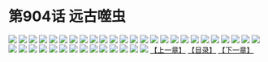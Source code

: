# 第904话 远古噬虫
![](https://mhpic.xiaomingtaiji.net/comic/D/斗破苍穹/第904话F0_329098/1.jpg-zymk.middle.webp)
![](https://mhpic.xiaomingtaiji.net/comic/D/斗破苍穹/第904话F0_329098/2.jpg-zymk.middle.webp)
![](https://mhpic.xiaomingtaiji.net/comic/D/斗破苍穹/第904话F0_329098/3.jpg-zymk.middle.webp)
![](https://mhpic.xiaomingtaiji.net/comic/D/斗破苍穹/第904话F0_329098/4.jpg-zymk.middle.webp)
![](https://mhpic.xiaomingtaiji.net/comic/D/斗破苍穹/第904话F0_329098/5.jpg-zymk.middle.webp)
![](https://mhpic.xiaomingtaiji.net/comic/D/斗破苍穹/第904话F0_329098/6.jpg-zymk.middle.webp)
![](https://mhpic.xiaomingtaiji.net/comic/D/斗破苍穹/第904话F0_329098/7.jpg-zymk.middle.webp)
![](https://mhpic.xiaomingtaiji.net/comic/D/斗破苍穹/第904话F0_329098/8.jpg-zymk.middle.webp)
![](https://mhpic.xiaomingtaiji.net/comic/D/斗破苍穹/第904话F0_329098/9.jpg-zymk.middle.webp)
![](https://mhpic.xiaomingtaiji.net/comic/D/斗破苍穹/第904话F0_329098/10.jpg-zymk.middle.webp)
![](https://mhpic.xiaomingtaiji.net/comic/D/斗破苍穹/第904话F0_329098/11.jpg-zymk.middle.webp)
![](https://mhpic.xiaomingtaiji.net/comic/D/斗破苍穹/第904话F0_329098/12.jpg-zymk.middle.webp)
![](https://mhpic.xiaomingtaiji.net/comic/D/斗破苍穹/第904话F0_329098/13.jpg-zymk.middle.webp)
![](https://mhpic.xiaomingtaiji.net/comic/D/斗破苍穹/第904话F0_329098/14.jpg-zymk.middle.webp)
![](https://mhpic.xiaomingtaiji.net/comic/D/斗破苍穹/第904话F0_329098/15.jpg-zymk.middle.webp)
![](https://mhpic.xiaomingtaiji.net/comic/D/斗破苍穹/第904话F0_329098/16.jpg-zymk.middle.webp)
![](https://mhpic.xiaomingtaiji.net/comic/D/斗破苍穹/第904话F0_329098/17.jpg-zymk.middle.webp)
![](https://mhpic.xiaomingtaiji.net/comic/D/斗破苍穹/第904话F0_329098/18.jpg-zymk.middle.webp)
![](https://mhpic.xiaomingtaiji.net/comic/D/斗破苍穹/第904话F0_329098/19.jpg-zymk.middle.webp)
![](https://mhpic.xiaomingtaiji.net/comic/D/斗破苍穹/第904话F0_329098/20.jpg-zymk.middle.webp)
![](https://mhpic.xiaomingtaiji.net/comic/D/斗破苍穹/第904话F0_329098/21.jpg-zymk.middle.webp)
![](https://mhpic.xiaomingtaiji.net/comic/D/斗破苍穹/第904话F0_329098/22.jpg-zymk.middle.webp)
![](https://mhpic.xiaomingtaiji.net/comic/D/斗破苍穹/第904话F0_329098/23.jpg-zymk.middle.webp)
![](https://mhpic.xiaomingtaiji.net/comic/D/斗破苍穹/第904话F0_329098/24.jpg-zymk.middle.webp)
![](https://mhpic.xiaomingtaiji.net/comic/D/斗破苍穹/第904话F0_329098/25.jpg-zymk.middle.webp)
![](https://mhpic.xiaomingtaiji.net/comic/D/斗破苍穹/第904话F0_329098/26.jpg-zymk.middle.webp)
![](https://mhpic.xiaomingtaiji.net/comic/D/斗破苍穹/第904话F0_329098/27.jpg-zymk.middle.webp)
![](https://mhpic.xiaomingtaiji.net/comic/D/斗破苍穹/第904话F0_329098/28.jpg-zymk.middle.webp)
![](https://mhpic.xiaomingtaiji.net/comic/D/斗破苍穹/第904话F0_329098/29.jpg-zymk.middle.webp)
![](https://mhpic.xiaomingtaiji.net/comic/D/斗破苍穹/第904话F0_329098/30.jpg-zymk.middle.webp)
![](https://mhpic.xiaomingtaiji.net/comic/D/斗破苍穹/第904话F0_329098/31.jpg-zymk.middle.webp)
![](https://mhpic.xiaomingtaiji.net/comic/D/斗破苍穹/第904话F0_329098/32.jpg-zymk.middle.webp)
![](https://mhpic.xiaomingtaiji.net/comic/D/斗破苍穹/第904话F0_329098/33.jpg-zymk.middle.webp)
![](https://mhpic.xiaomingtaiji.net/comic/D/斗破苍穹/第904话F0_329098/34.jpg-zymk.middle.webp)
![](https://mhpic.xiaomingtaiji.net/comic/D/斗破苍穹/第904话F0_329098/35.jpg-zymk.middle.webp)
![](https://mhpic.xiaomingtaiji.net/comic/D/斗破苍穹/第904话F0_329098/36.jpg-zymk.middle.webp)
![](https://mhpic.xiaomingtaiji.net/comic/D/斗破苍穹/第904话F0_329098/37.jpg-zymk.middle.webp)
![](https://mhpic.xiaomingtaiji.net/comic/D/斗破苍穹/第904话F0_329098/38.jpg-zymk.middle.webp)
![](https://mhpic.xiaomingtaiji.net/comic/D/斗破苍穹/第904话F0_329098/39.jpg-zymk.middle.webp)
[【上一章】](./907.md)
[【目录】](./README.md)
[【下一章】](./909.md)
